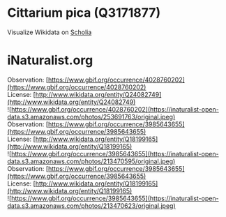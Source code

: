 
Cittarium pica (Q3171877)
=========================
  
Visualize Wikidata on [Scholia](https://scholia.toolforge.org/taxon/Q3171877)
# iNaturalist.org
  
Observation: [https://www.gbif.org/occurrence/4028760202](https://www.gbif.org/occurrence/4028760202)  
License: [http://www.wikidata.org/entity/Q24082749](http://www.wikidata.org/entity/Q24082749)  
![https://www.gbif.org/occurrence/4028760202](https://inaturalist-open-data.s3.amazonaws.com/photos/253691763/original.jpeg)  
Observation: [https://www.gbif.org/occurrence/3985643655](https://www.gbif.org/occurrence/3985643655)  
License: [http://www.wikidata.org/entity/Q18199165](http://www.wikidata.org/entity/Q18199165)  
![https://www.gbif.org/occurrence/3985643655](https://inaturalist-open-data.s3.amazonaws.com/photos/213470595/original.jpeg)  
Observation: [https://www.gbif.org/occurrence/3985643655](https://www.gbif.org/occurrence/3985643655)  
License: [http://www.wikidata.org/entity/Q18199165](http://www.wikidata.org/entity/Q18199165)  
![https://www.gbif.org/occurrence/3985643655](https://inaturalist-open-data.s3.amazonaws.com/photos/213470623/original.jpeg)